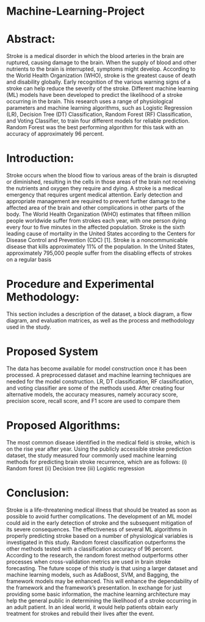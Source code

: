 # Machine-Learning-Project

# Abstract:

Stroke is a medical disorder in which the blood arteries in the brain are ruptured, causing damage to the brain. When the supply of blood and other nutrients to the brain is interrupted, symptoms might develop. According to the World Health Organization (WHO), stroke is the greatest cause of death and disability globally. Early recognition of the various warning signs of a stroke can help reduce the severity of the stroke. Different machine learning (ML) models have been developed to predict the likelihood of a stroke occurring in the brain. This research uses a range of physiological parameters and machine learning algorithms, such as Logistic Regression (LR), Decision Tree (DT) Classification, Random Forest (RF) Classification, and Voting Classifier, to train four different models for reliable prediction. Random Forest was the best performing algorithm for this task with an accuracy of approximately 96 percent. 



 # Introduction:
Stroke occurs when the blood flow to various areas of the brain is disrupted or diminished, resulting in the cells in those areas of the brain not receiving the nutrients and oxygen they require and dying. A stroke is a medical emergency that requires urgent medical attention. Early detection and appropriate management are required to prevent further damage to the affected area of the brain and other complications in other parts of the body. The World Health Organization (WHO) estimates that fifteen million people worldwide suffer from strokes each year, with one person dying every four to five minutes in the affected population. Stroke is the sixth leading cause of mortality in the United States according to the Centers for Disease Control and Prevention (CDC) [1]. Stroke is a noncommunicable disease that kills approximately 11% of the population. In the United States, approximately 795,000 people suffer from the disabling effects of strokes on a regular basis



# Procedure and Experimental Methodology:
This section includes a description of the dataset, a block diagram, a flow diagram, and evaluation matrices, as well as the process and methodology used in the study.




#  Proposed System
The data has become available for model construction once it has been processed. A preprocessed dataset and machine learning techniques are needed for the model construction. LR, DT classification, RF classification, and voting classifier are some of the methods used. After creating four alternative models, the accuracy measures, namely accuracy score, precision score, recall score, and F1 score are used to compare them





# Proposed Algorithms:
The most common disease identified in the medical field is stroke, which is on the rise year after year. Using the publicly accessible stroke prediction dataset, the study measured four commonly used machine learning methods for predicting brain stroke recurrence, which are as follows:
(i)	Random forest
(ii)	Decision tree
(iii)	Logistic regression



# Conclusion:
Stroke is a life-threatening medical illness that should be treated as soon as possible to avoid further complications. The development of an ML model could aid in the early detection of stroke and the subsequent mitigation of its severe consequences. The effectiveness of several ML algorithms in properly predicting stroke based on a number of physiological variables is investigated in this study. Random forest classification outperforms the other methods tested with a classification accuracy of 96 percent. According to the research, the random forest method outperforms other processes when cross-validation metrics are used in brain stroke forecasting. The future scope of this study is that using a larger dataset and machine learning models, such as AdaBoost, SVM, and Bagging, the framework models may be enhanced. This will enhance the dependability of the framework and the framework’s presentation. In exchange for just providing some basic information, the machine learning architecture may help the general public in determining the likelihood of a stroke occurring in an adult patient. In an ideal world, it would help patients obtain early treatment for strokes and rebuild their lives after the event.

